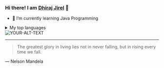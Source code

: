 ### Hi there! I am [Dhiraj Jirel](https://dhirajjirel.com.np) 👋
- 🌱 I’m currently learning Java Programming

<details>
<summary>My top languages</summary>

| Rank | Languages |
|-----:|-----------|
|     1| HTML      |
|     2| CSS       |
|     3| PHP       |
|     4| SQL       |
|     5| Java      |

</details>

<picture>
 <source media="(prefers-color-scheme: dark)" srcset="https://github.com/Deejs2/Deejs2/assets/71071352/a759bada-5646-4a5f-b458-272b360ef20b">
 <source media="(prefers-color-scheme: light)" srcset="https://github.com/Deejs2/Deejs2/assets/71071352/a759bada-5646-4a5f-b458-272b360ef20b">
 <img alt="YOUR-ALT-TEXT" src="https://github.com/Deejs2/Deejs2/assets/71071352/a759bada-5646-4a5f-b458-272b360ef20b">
</picture>
<!-- [Image](https://github.com/Deejs2/Deejs2/assets/71071352/a759bada-5646-4a5f-b458-272b360ef20b) -->


---
> The greatest glory in living lies not in never falling, but in rising every time we fall. 

— Nelson Mandela
